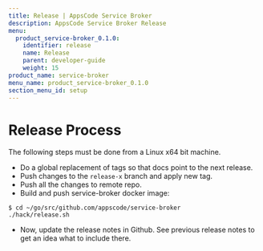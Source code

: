 ```yaml
---
title: Release | AppsCode Service Broker
description: AppsCode Service Broker Release
menu:
  product_service-broker_0.1.0:
    identifier: release
    name: Release
    parent: developer-guide
    weight: 15
product_name: service-broker
menu_name: product_service-broker_0.1.0
section_menu_id: setup
---
```


# Release Process

The following steps must be done from a Linux x64 bit machine.

- Do a global replacement of tags so that docs point to the next release.
- Push changes to the `release-x` branch and apply new tag.
- Push all the changes to remote repo.
- Build and push service-broker docker image:

```console
$ cd ~/go/src/github.com/appscode/service-broker
./hack/release.sh
```

- Now, update the release notes in Github. See previous release notes to get an idea what to include there.

